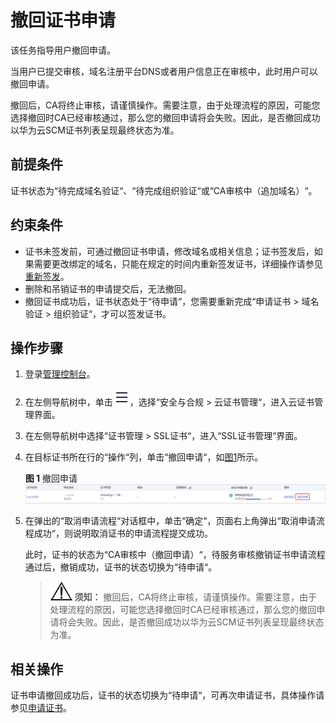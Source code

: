 # 撤回证书申请<a name="ZH-CN_TOPIC_0110866197"></a>

该任务指导用户撤回申请。

当用户已提交审核，域名注册平台DNS或者用户信息正在审核中，此时用户可以撤回申请。

撤回后，CA将终止审核，请谨慎操作。需要注意，由于处理流程的原因，可能您选择撤回时CA已经审核通过，那么您的撤回申请将会失败。因此，是否撤回成功以华为云SCM证书列表呈现最终状态为准。

## 前提条件<a name="zh-cn_topic_0000001124217629_zh-cn_topic_0110866197_section556861155951"></a>

证书状态为“待完成域名验证“、“待完成组织验证“或“CA审核中（追加域名）“。

## 约束条件<a name="zh-cn_topic_0000001124217629_zh-cn_topic_0110866197_section548594916213"></a>

-   证书未签发前，可通过撤回证书申请，修改域名或相关信息；证书签发后，如果需要更改绑定的域名，只能在规定的时间内重新签发证书，详细操作请参见[重新签发](重新签发.md#ZH-CN_TOPIC_0300304827)。
-   删除和吊销证书的申请提交后，无法撤回。
-   撤回证书成功后，证书状态处于“待申请“，您需要重新完成“申请证书  \>  域名验证  \>  组织验证“，才可以签发证书。

## 操作步骤<a name="zh-cn_topic_0000001124217629_zh-cn_topic_0110866197_section408105191602"></a>

1.  登录[管理控制台](https://console.huaweicloud.com/)。
2.  在左侧导航树中，单击![](figures/icon-servicelist.png)，选择“安全与合规  \>  云证书管理“，进入云证书管理界面。
3.  在左侧导航树中选择“证书管理  \>  SSL证书“，进入“SSL证书管理“界面。
4.  在目标证书所在行的“操作“列，单击“撤回申请“，如[图1](#zh-cn_topic_0000001124217629_zh-cn_topic_0110866197_fig9203145514618)所示。

    **图 1**  撤回申请<a name="zh-cn_topic_0000001124217629_zh-cn_topic_0110866197_fig9203145514618"></a>  
    ![](figures/撤回申请.png "撤回申请")

5.  在弹出的“取消申请流程“对话框中，单击“确定“，页面右上角弹出“取消申请流程成功“，则说明取消证书的申请流程提交成功。

    此时，证书的状态为“CA审核中（撤回申请）“，待服务审核撤销证书申请流程通过后，撤销成功，证书的状态切换为“待申请“。

    >![](public_sys-resources/icon-notice.gif) **须知：** 
    >撤回后，CA将终止审核，请谨慎操作。需要注意，由于处理流程的原因，可能您选择撤回时CA已经审核通过，那么您的撤回申请将会失败。因此，是否撤回成功以华为云SCM证书列表呈现最终状态为准。


## 相关操作<a name="zh-cn_topic_0000001124217629_zh-cn_topic_0110866197_section944105094515"></a>

证书申请撤回成功后，证书的状态切换为“待申请“，可再次申请证书，具体操作请参见[申请证书](https://support.huaweicloud.com/qs-ccm/ccm_07_0009.html)。

